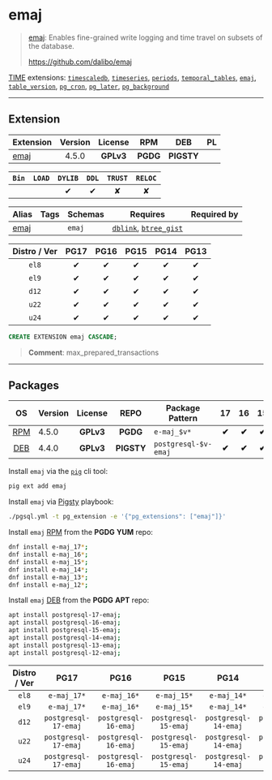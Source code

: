 # emaj


> [emaj](https://github.com/dalibo/emaj): Enables fine-grained write logging and time travel on subsets of the database.
>
> https://github.com/dalibo/emaj





[TIME](/time) extensions: [`timescaledb`](/timescaledb), [`timeseries`](/timeseries), [`periods`](/periods), [`temporal_tables`](/temporal_tables), [`emaj`](/emaj), [`table_version`](/table_version), [`pg_cron`](/pg_cron), [`pg_later`](/pg_later), [`pg_background`](/pg_background)


-------
## Extension


| Extension | Version | License | RPM | DEB | PL |
|-----------|:-------:|:-------:|:---:|:---:|:--:|
| [emaj](https://github.com/dalibo/emaj) | 4.5.0 | **<span class="tcwarn">GPLv3</span>** | **<span class="tccyan">PGDG</span>** | **<span class="tcwarn">PIGSTY</span>** |  |



| `Bin` | `LOAD` | `DYLIB` | `DDL` | `TRUST` | `RELOC` |
|:-----:|:------:|:-------:|:-----:|:-------:|:-------:|
|  |  | <span class="tcblue">✔</span> | <span class="tcblue">✔</span> | <span class="tcwarn">✘</span> | <span class="tcwarn">✘</span> |



| Alias | Tags | Schemas | Requires | Required by |
|-------|------|---------|----------|-------------|
| [emaj](/emaj) |  | `emaj` | [`dblink`](dblink), [`btree_gist`](btree_gist) |  |



| Distro / Ver | PG17 | PG16 | PG15 | PG14 | PG13 |
|:------------:|:----:|:----:|:----:|:----:|:----:|
| `el8` | <span class="tcblue">✔</span> | <span class="tcblue">✔</span> | <span class="tcblue">✔</span> | <span class="tcblue">✔</span> | <span class="tcblue">✔</span> |
| `el9` | <span class="tcblue">✔</span> | <span class="tcblue">✔</span> | <span class="tcblue">✔</span> | <span class="tcblue">✔</span> | <span class="tcblue">✔</span> |
| `d12` | <span class="tcblue">✔</span> | <span class="tcblue">✔</span> | <span class="tcblue">✔</span> | <span class="tcblue">✔</span> | <span class="tcblue">✔</span> |
| `u22` | <span class="tcblue">✔</span> | <span class="tcblue">✔</span> | <span class="tcblue">✔</span> | <span class="tcblue">✔</span> | <span class="tcblue">✔</span> |
| `u24` | <span class="tcblue">✔</span> | <span class="tcblue">✔</span> | <span class="tcblue">✔</span> | <span class="tcblue">✔</span> | <span class="tcblue">✔</span> |





```sql
CREATE EXTENSION emaj CASCADE;
```
> **Comment**: max_prepared_transactions
-----------


## Packages


| OS | Version | License | REPO | Package Pattern | 17 | 16 | 15 | 14 | 13 | Dependency |
|:--:|---------|:-------:|:----:|-----------------|:--:|:--:|:--:|:--:|:--:|------------|
| [RPM](/rpm) | 4.5.0 | **<span class="tcwarn">GPLv3</span>** | **<span class="tccyan">PGDG</span>** | `e-maj_$v*` | **<span class="tccyan">✔</span>** | **<span class="tccyan">✔</span>** | **<span class="tccyan">✔</span>** | **<span class="tccyan">✔</span>** | **<span class="tccyan">✔</span>** |  |
| [DEB](/deb) | 4.4.0 | **<span class="tcwarn">GPLv3</span>** | **<span class="tcwarn">PIGSTY</span>** | `postgresql-$v-emaj` | **<span class="tccyan">✔</span>** | **<span class="tccyan">✔</span>** | **<span class="tccyan">✔</span>** | **<span class="tccyan">✔</span>** | **<span class="tccyan">✔</span>** |  |



Install `emaj` via the [`pig`](https://github.com/pgsty/pig) cli tool:

```bash
pig ext add emaj
```


Install `emaj` via [Pigsty](https://pigsty.io/docs/pgext/usage/install/) playbook:

```bash
./pgsql.yml -t pg_extension -e '{"pg_extensions": ["emaj"]}'
```


Install `emaj` [RPM](/rpm) from the **<span class="tccyan">PGDG</span>** **YUM** repo:

```bash
dnf install e-maj_17*;
dnf install e-maj_16*;
dnf install e-maj_15*;
dnf install e-maj_14*;
dnf install e-maj_13*;
dnf install e-maj_12*;
```


Install `emaj` [DEB](/deb) from the **<span class="tccyan">PGDG</span>** **APT** repo:

```bash
apt install postgresql-17-emaj;
apt install postgresql-16-emaj;
apt install postgresql-15-emaj;
apt install postgresql-14-emaj;
apt install postgresql-13-emaj;
apt install postgresql-12-emaj;
```




| Distro / Ver | PG17 | PG16 | PG15 | PG14 | PG13 |
|:------------:|:----:|:----:|:----:|:----:|:----:|
| `el8` | `e-maj_17*` | `e-maj_16*` | `e-maj_15*` | `e-maj_14*` | `e-maj_13*` |
| `el9` | `e-maj_17*` | `e-maj_16*` | `e-maj_15*` | `e-maj_14*` | `e-maj_13*` |
| `d12` | `postgresql-17-emaj` | `postgresql-16-emaj` | `postgresql-15-emaj` | `postgresql-14-emaj` | `postgresql-13-emaj` |
| `u22` | `postgresql-17-emaj` | `postgresql-16-emaj` | `postgresql-15-emaj` | `postgresql-14-emaj` | `postgresql-13-emaj` |
| `u24` | `postgresql-17-emaj` | `postgresql-16-emaj` | `postgresql-15-emaj` | `postgresql-14-emaj` | `postgresql-13-emaj` |





